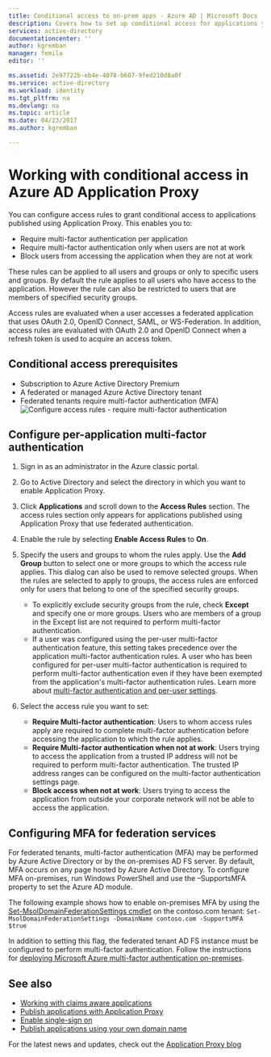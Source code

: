 ```yaml
---
title: Conditional access to on-prem apps - Azure AD | Microsoft Docs
description: Covers how to set up conditional access for applications you publish to be accessed remotely using Azure AD Application Proxy.
services: active-directory
documentationcenter: ''
author: kgremban
manager: femila
editor: ''

ms.assetid: 2e97722b-eb4e-4078-b607-9fed210d8a0f
ms.service: active-directory
ms.workload: identity
ms.tgt_pltfrm: na
ms.devlang: na
ms.topic: article
ms.date: 04/23/2017
ms.author: kgremban

---
```

# Working with conditional access in Azure AD Application Proxy
You can configure access rules to grant conditional access to applications published using Application Proxy. This enables you to:

* Require multi-factor authentication per application
* Require multi-factor authentication only when users are not at work
* Block users from accessing the application when they are not at work

These rules can be applied to all users and groups or only to specific users and groups. By default the rule applies to all users who have access to the application. However the rule can also be restricted to users that are members of specified security groups.  

Access rules are evaluated when a user accesses a federated application that uses OAuth 2.0, OpenID Connect, SAML, or WS-Federation. In addition, access rules are evaluated with OAuth 2.0 and OpenID Connect when a refresh token is used to acquire an access token.

## Conditional access prerequisites
* Subscription to Azure Active Directory Premium
* A federated or managed Azure Active Directory tenant
* Federated tenants require multi-factor authentication (MFA)  
    ![Configure access rules - require multi-factor authentication](./media/active-directory-application-proxy-conditional-access/application-proxy-conditional-access.png)

## Configure per-application multi-factor authentication
1. Sign in as an administrator in the Azure classic portal.
2. Go to Active Directory and select the directory in which you want to enable Application Proxy.
3. Click **Applications** and scroll down to the **Access Rules** section. The access rules section only appears for applications published using Application Proxy that use federated authentication.
4. Enable the rule by selecting **Enable Access Rules** to **On**.
5. Specify the users and groups to whom the rules apply. Use the **Add Group** button to select one or more groups to which the access rule applies. This dialog can also be used to remove selected groups.  When the rules are selected to apply to groups, the access rules are enforced only for users that belong to one of the specified security groups.  

   * To explicitly exclude security groups from the rule, check **Except** and specify one or more groups. Users who are members of a group in the Except list are not required to perform multi-factor authentication.  
   * If a user was configured using the per-user multi-factor authentication feature, this setting takes precedence over the application multi-factor authentication rules. A user who has been configured for per-user multi-factor authentication is required to perform multi-factor authentication even if they have been exempted from the application's multi-factor authentication rules. Learn more about [multi-factor authentication and per-user settings](../multi-factor-authentication/multi-factor-authentication.md).
6. Select the access rule you want to set:

   * **Require Multi-factor authentication**: Users to whom access rules apply are required to complete multi-factor authentication before accessing the application to which the rule applies.
   * **Require Multi-factor authentication when not at work**: Users trying to access the application from a trusted IP address will not be required to perform multi-factor authentication. The trusted IP address ranges can be configured on the multi-factor authentication settings page.
   * **Block access when not at work**: Users trying to access the application from outside your corporate network will not be able to access the application.

## Configuring MFA for federation services
For federated tenants, multi-factor authentication (MFA) may be performed by Azure Active Directory or by the on-premises AD FS server. By default, MFA occurs on any page hosted by Azure Active Directory. To configure MFA on-premises, run Windows PowerShell and use the –SupportsMFA property to set the Azure AD module.

The following example shows how to enable on-premises MFA by using the [Set-MsolDomainFederationSettings cmdlet](https://msdn.microsoft.com/library/azure/dn194088.aspx) on the contoso.com tenant: `Set-MsolDomainFederationSettings -DomainName contoso.com -SupportsMFA $true `

In addition to setting this flag, the federated tenant AD FS instance must be configured to perform multi-factor authentication. Follow the instructions for [deploying Microsoft Azure multi-factor authentication on-premises](../multi-factor-authentication/multi-factor-authentication-get-started-server.md).

## See also
* [Working with claims aware applications](active-directory-application-proxy-claims-aware-apps.md)
* [Publish applications with Application Proxy](active-directory-application-proxy-publish.md)
* [Enable single-sign on](active-directory-application-proxy-sso-using-kcd.md)
* [Publish applications using your own domain name](active-directory-application-proxy-custom-domains.md)

For the latest news and updates, check out the [Application Proxy blog](http://blogs.technet.com/b/applicationproxyblog/)
